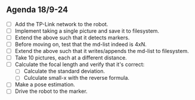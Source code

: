 ## Agenda 18/9-24

- [ ] Add the TP-Link network to the robot.
- [ ] Implement taking a single picture and save it to filesystem.
- [ ] Extend the above such that it detects markers.
- [ ] Before moving on, test that the md-list indeed is 4xN.
- [ ] Extend the above such that it writes/appends the md-list to filesystem.
- [ ] Take 10 pictures, each at a different distance.
- [ ] Calculate the focal length and verify that it's correct:
  - [ ] Calculate the standard deviation.
  - [ ] Culculate small-x with the reverse formula.
- [ ] Make a pose estimation.
- [ ] Drive the robot to the marker.
